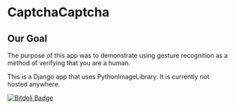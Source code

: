 CaptchaCaptcha
==============

Our Goal
--------
The purpose of this app was to demonstrate using gesture recognition as a method of verifying that you are a human. 


This is a Django app that uses PythonImageLibrary. It is currently not hosted anywhere.


[![Bitdeli Badge](https://d2weczhvl823v0.cloudfront.net/salazarm/captchacaptcher/trend.png)](https://bitdeli.com/free "Bitdeli Badge")

